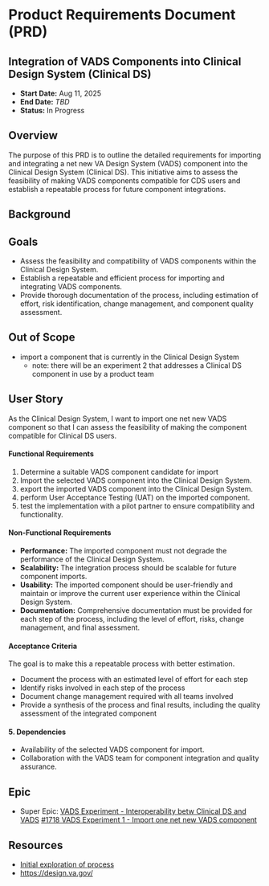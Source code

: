 # Product Requirements Document (PRD)
## Integration of VADS Components into Clinical Design System (Clinical DS) 
- **Start Date:** Aug 11, 2025
- **End Date:** _TBD_
- **Status:** In Progress

## Overview
The purpose of this PRD is to outline the detailed requirements for importing and integrating a net new VA Design System (VADS) component into the Clinical Design System (Clinical DS). This initiative aims to assess the feasibility of making VADS components compatible for CDS users and establish a repeatable process for future component integrations.

## Background


## Goals
- Assess the feasibility and compatibility of VADS components within the Clinical Design System.
- Establish a repeatable and efficient process for importing and integrating VADS components.
- Provide thorough documentation of the process, including estimation of effort, risk identification, change management, and component quality assessment.

## Out of Scope
- import a component that is currently in the Clinical Design System 
   - note: there will be an experiment 2 that addresses a Clinical DS component in use by a product team


## User Story
As the Clinical Design System, I want to import one net new VADS component so that I can assess the feasibility of making the component compatible for Clinical DS users.

#### Functional Requirements
1. Determine a suitable VADS component candidate for import
2. Import the selected VADS component into the Clinical Design System.
3. export the imported VADS component into the Clinical Design System.
4. perform User Acceptance Testing (UAT) on the imported component.
5. test the implementation with a pilot partner to ensure compatibility and functionality.

#### Non-Functional Requirements
- **Performance:** The imported component must not degrade the performance of the Clinical Design System.
- **Scalability:** The integration process should be scalable for future component imports.
- **Usability:** The imported component should be user-friendly and maintain or improve the current user experience within the Clinical Design System.
- **Documentation:** Comprehensive documentation must be provided for each step of the process, including the level of effort, risks, change management, and final assessment.

#### Acceptance Criteria

The goal is to make this a repeatable process with better estimation.
- Document the process with an estimated level of effort for each step
- Identify risks involved in each step of the process
- Document change management required with all teams involved
- Provide a synthesis of the process and final results, including the quality assessment of the integrated component

#### 5. Dependencies
- Availability of the selected VADS component for import.
- Collaboration with the VADS team for component integration and quality assurance.

## Epic
- Super Epic: [VADS Experiment - Interoperability betw Clinical DS and VADS](https://github.com/department-of-veterans-affairs/clinical-design-system/issues/1690)
[#1718 VADS Experiment 1 - Import one net new VADS component](https://github.com/department-of-veterans-affairs/clinical-design-system/issues/1718)

## Resources
- [Initial exploration of process](https://app.mural.co/t/coforma8350/m/coforma8350/1754500024852/df0b10b3b6e5ab37d958ab5fbc32efa5d5dff479?wid=0-1755198989054)
- https://design.va.gov/


